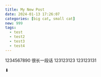 ```yaml
---
title: My New Post
date: 2024-01-13 17:26:07
categories: [big cat, small cat]
new: 999
tags: 
  - test
  - test2
  - test3
  - test4
---
```


1234567890
很长一段话
123123123
123123131

⬇